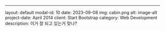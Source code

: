 ---
layout: default
modal-id: 10
date: 2023-09-08
img: cabin.png
alt: image-alt
project-date: April 2014
client: Start Bootstrap
category: Web Development
description: 이거 잘 되고 있는거 맞나?
